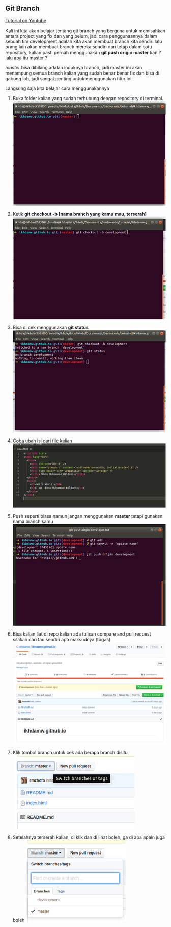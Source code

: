 ## Git Branch

[Tutorial on Youtube](https://youtu.be/KtNBYgrhwVw)

Kali ini kita akan belajar tentang git branch yang berguna untuk memisahkan antara project yang fix dan yang belum, jadi cara penggunaannya dalam sebuah tim development adalah kita akan membuat branch kita sendiri lalu orang lain akan membuat branch mereka sendiri dan tetap dalam satu repository, kalian pasti pernah menggunakan **git push origin master** kan ? lalu apa itu master ?

_master_ bisa dibilang adalah induknya branch, jadi master ini akan menampung semua branch kalian yang sudah benar benar fix dan bisa di gabung loh, jadi sangat penting untuk menggunakan fitur ini.

Langsung saja kita belajar cara menggunakannya

1. Buka folder kalian yang sudah terhubung dengan repository di terminal.
   ![repo](https://github.com/bashocode/javascript/blob/master/first%20week/img/Screenshot%20from%202019-03-29%2010-26-10.png)

2. Ketik **git checkout -b [nama branch yang kamu mau, terserah]**
   ![branch](https://github.com/bashocode/javascript/blob/master/first%20week/img/Screenshot%20from%202019-03-29%2010-26-22.png)

3. Bisa di cek menggunakan **git status**
   ![status](https://github.com/bashocode/javascript/blob/master/first%20week/img/Screenshot%20from%202019-03-29%2010-26-33.png)

4. Coba ubah isi dari file kalian
   ![file](https://github.com/bashocode/javascript/blob/master/first%20week/img/Screenshot%20from%202019-03-29%2010-29-30.png)

5. Push seperti biasa namun jangan menggunakan **master** tetapi gunakan nama branch kamu
   ![push](https://github.com/bashocode/javascript/blob/master/first%20week/img/Screenshot%20from%202019-03-29%2010-27-56.png)

6. Bisa kalian liat di repo kalian ada tulisan compare and pull request silakan cari tau sendiri apa maksudnya (tugas)
   ![pull](https://github.com/bashocode/javascript/blob/master/first%20week/img/Screenshot%20from%202019-03-29%2010-28-18.png)

7. Klik tombol branch untuk cek ada berapa branch disitu
   ![tombol](https://github.com/bashocode/javascript/blob/master/first%20week/img/Screenshot%20from%202019-03-29%2010-28-34.png)

8. Setelahnya terserah kalian, di klik dan di lihat boleh, ga di apa apain juga boleh
   ![done](https://github.com/bashocode/javascript/blob/master/first%20week/img/Screenshot%20from%202019-03-29%2010-28-27.png)
